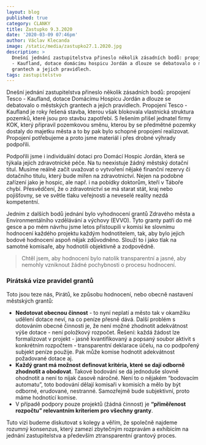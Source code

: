 ```yaml
---
layout: blog
published: true
category: CLANKY
title: Zastupko 9.3.2020
date: '2020-03-09 07:46pm'
author: Václav Klecanda
image: /static/media/zastupko27.1.2020.jpg
description: >
  Dnešní jednání zastupitelstva přineslo několik zásadních bodů: propojení Tesco
  - Kaufland, dotace domácímu hospicu Jordán a dlouze se debatovalo o městských
  grantech a jejich pravidlech.
tags: zastupitelstvo
---
```

Dnešní jednání zastupitelstva přineslo několik zásadních bodů: propojení Tesco - Kaufland, dotace Domácímu Hospicu Jordán a dlouze se debatovalo o městských grantech a jejich pravidlech.
Propojení Tesco - Kaufland je roky řešená stavba, kterou však blokovala vlastnická struktura pozemků, které jsou pro stavbu zapotřebí. S řešením přišel jednatel firmy KOK, který připravil pozemkovou směnu, kterou by se předmětné pozemky dostaly do majetku města a to by pak bylo schopné propojení realizovat. Propojení potřebujeme a proto jsme materiál i přes drobné výhrady podpořili.

Podpořili jsme i individuální dotaci pro Domácí Hospic Jordán, která se týkala jejich zdravotnické péče. Na tu neexistuje žádný městský dotační titul. Musíme reálně začít uvažovat o vytvoření nějaké finanční rezervy či dotačního titulu, který bude mířen na zdravotnictví. Nejen na podobné zařízení jako je hospic, ale např. i na pobídky doktorům, kteří v Táboře chybí. Přesvědčení, že o zdravotnictví se má starat stát, kraj nebo pojišťovny, se ve světle tlaku veřejnosti a neveselé reality nezdá kompetentní.

Jedním z dalších bodů jednání bylo vyhodnocení grantů Zdravého města a Environmentálního vzdělávání a výchovy (EVVO). Tyto granty patří do mé gesce a po mém návrhu jsme letos přistoupili v komisi ke slovnímu hodnocení každého projektu každým hodnotitelem, tak, aby bylo jejich bodové hodnocení aspoň nějak zdůvodněno. Slouží to i jako tlak na samotné komisaře, aby hodnotili objektivně a zodpovědně.

> Chtěl jsem, aby hodnocení bylo natolik transparentní a jasné, aby nemohly vzniknout žádné pochybnosti o procesu hodnocení.

### Pirátská vize pravidel grantů

Toto jsou teze nás, Pirátů, ke způsobu hodnocení, nebo obecně nastavení městských grantů:
- __Nedotovat obecnou činnost__ - to nyní neplatí a město tak v okamžiku udělení dotace neví, na co peníze přesně dává. Další problém s dotováním obecné činnosti je, že není možné zhodnotit adekvátnost výše dotace - není položkový rozpočet. Řešení: každá žádost lze formalizovat v projekt - jasně kvantifikovaný a popsaný soubor aktivit s konkrétním rozpočtem - transparentní deklarace účelu, na co podpořený subjekt peníze použije. Pak může komise hodnotit adekvátnost požadované dotace aj.
- __Každý grant má možnost definovat kritéria, které se dají odborně zhodnotit a obodovat__. Takové bodování se dá jednoduše slovně ohodnotit a není to nijak časově náročné. Není to o nějakém “bodovacím automatu”, toto bodování dělají komisaři v komisích a mělo by být odborné, erudované, nestranné. Samozřejmě bude subjektivní, proto máme hodnotící komise.
- V případě podpory pouze projektů (žádná činnost) je __“přiměřenost rozpočtu” relevantním kriteriem pro všechny granty__.

Tuto vizi budeme diskutovat s kolegy a věřím, že společně najdeme rozumný konsenzus, který zamezí zbytečným rozpravám a exhibicím na jednání zastupitelstva a především ztransparentní grantový proces.
